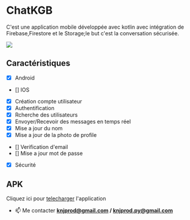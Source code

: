 # ChatKGB

C'est une application mobile développée avec kotlin avec intégration de Firebase,Firestore et le Storage;le but c'est la conversation sécurisée.

<img src="./chat.jpg" />


## Caractéristiques
- [x] Android
- [] IOS
- [x] Création compte utilisateur
- [x] Authentification
- [x] Rcherche des utilisateurs
- [x] Envoyer/Recevoir des messages en temps réel
- [x] Mise a jour du nom
- [x] Mise a jour de la photo de profile
- [] Verification d'email
- [] Mise a jour mot de passe
- [x] Sécurité

## APK

Cliquez ici pour [telecharger]()  l'application
- 📫 Me contacter **knjprod@gmail.com / knjprod.py@gmail.com**